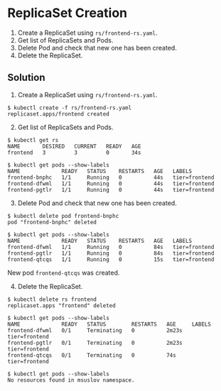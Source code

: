 
# ReplicaSet Creation

1. Create a ReplicaSet using `rs/frontend-rs.yaml`.
2. Get list of ReplicaSets and Pods.
3. Delete Pod and check that new one has been created.
4. Delete the ReplicaSet.

## Solution

1. Create a ReplicaSet using `rs/frontend-rs.yaml`.

```console
$ kubectl create -f rs/frontend-rs.yaml
replicaset.apps/frontend created
```

2. Get list of ReplicaSets and Pods.

```console
$ kubectl get rs
NAME       DESIRED   CURRENT   READY   AGE
frontend   3         3         0       34s

$ kubectl get pods --show-labels
NAME             READY   STATUS    RESTARTS   AGE   LABELS
frontend-bnphc   1/1     Running   0          44s   tier=frontend
frontend-dfwml   1/1     Running   0          44s   tier=frontend
frontend-pgtlr   1/1     Running   0          44s   tier=frontend
```

3. Delete Pod and check that new one has been created.

```console
$ kubectl delete pod frontend-bnphc
pod "frontend-bnphc" deleted

$ kubectl get pods --show-labels
NAME             READY   STATUS    RESTARTS   AGE   LABELS
frontend-dfwml   1/1     Running   0          84s   tier=frontend
frontend-pgtlr   1/1     Running   0          84s   tier=frontend
frontend-qtcqs   1/1     Running   0          15s   tier=frontend
```

New pod `frontend-qtcqs` was created.

4. Delete the ReplicaSet.

```console
$ kubectl delete rs frontend
replicaset.apps "frontend" deleted

$ kubectl get pods --show-labels
NAME             READY   STATUS        RESTARTS   AGE     LABELS
frontend-dfwml   0/1     Terminating   0          2m23s   tier=frontend
frontend-pgtlr   0/1     Terminating   0          2m23s   tier=frontend
frontend-qtcqs   0/1     Terminating   0          74s     tier=frontend

$ kubectl get pods --show-labels
No resources found in msuslov namespace.
```
